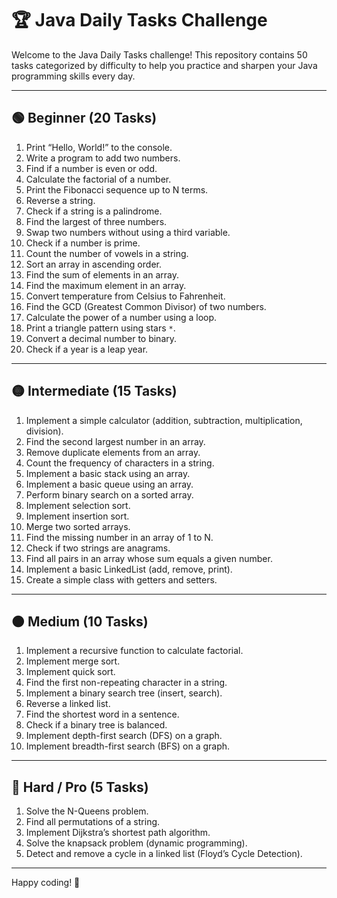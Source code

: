 # 🏆 Java Daily Tasks Challenge

Welcome to the Java Daily Tasks challenge! This repository contains 50 tasks categorized by difficulty to help you practice and sharpen your Java programming skills every day.

---

## 🟢 Beginner (20 Tasks)
1. Print “Hello, World!” to the console.
2. Write a program to add two numbers.
3. Find if a number is even or odd.
4. Calculate the factorial of a number.
5. Print the Fibonacci sequence up to N terms.
6. Reverse a string.
7. Check if a string is a palindrome.
8. Find the largest of three numbers.
9. Swap two numbers without using a third variable.
10. Check if a number is prime.
11. Count the number of vowels in a string.
12. Sort an array in ascending order.
13. Find the sum of elements in an array.
14. Find the maximum element in an array.
15. Convert temperature from Celsius to Fahrenheit.
16. Find the GCD (Greatest Common Divisor) of two numbers.
17. Calculate the power of a number using a loop.
18. Print a triangle pattern using stars `*`.
19. Convert a decimal number to binary.
20. Check if a year is a leap year.

---

## 🟡 Intermediate (15 Tasks)
1. Implement a simple calculator (addition, subtraction, multiplication, division).
2. Find the second largest number in an array.
3. Remove duplicate elements from an array.
4. Count the frequency of characters in a string.
5. Implement a basic stack using an array.
6. Implement a basic queue using an array.
7. Perform binary search on a sorted array.
8. Implement selection sort.
9. Implement insertion sort.
10. Merge two sorted arrays.
11. Find the missing number in an array of 1 to N.
12. Check if two strings are anagrams.
13. Find all pairs in an array whose sum equals a given number.
14. Implement a basic LinkedList (add, remove, print).
15. Create a simple class with getters and setters.

---

## 🟠 Medium (10 Tasks)
1. Implement a recursive function to calculate factorial.
2. Implement merge sort.
3. Implement quick sort.
4. Find the first non-repeating character in a string.
5. Implement a binary search tree (insert, search).
6. Reverse a linked list.
7. Find the shortest word in a sentence.
8. Check if a binary tree is balanced.
9. Implement depth-first search (DFS) on a graph.
10. Implement breadth-first search (BFS) on a graph.

---

## 🔴 Hard / Pro (5 Tasks)
1. Solve the N-Queens problem.
2. Find all permutations of a string.
3. Implement Dijkstra’s shortest path algorithm.
4. Solve the knapsack problem (dynamic programming).
5. Detect and remove a cycle in a linked list (Floyd’s Cycle Detection).

---

Happy coding! 🚀